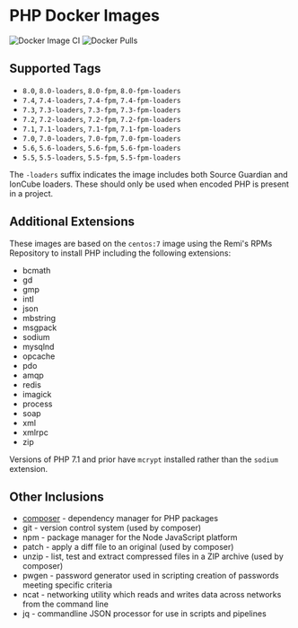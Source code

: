 # PHP Docker Images

![Docker Image CI](https://github.com/davidalger/docker-images-php/workflows/Docker%20Image%20CI/badge.svg)
![Docker Pulls](https://img.shields.io/docker/pulls/davidalger/php.svg?label=Docker%20Pulls)

## Supported Tags

* `8.0`, `8.0-loaders`, `8.0-fpm`, `8.0-fpm-loaders`
* `7.4`, `7.4-loaders`, `7.4-fpm`, `7.4-fpm-loaders`
* `7.3`, `7.3-loaders`, `7.3-fpm`, `7.3-fpm-loaders`
* `7.2`, `7.2-loaders`, `7.2-fpm`, `7.2-fpm-loaders`
* `7.1`, `7.1-loaders`, `7.1-fpm`, `7.1-fpm-loaders`
* `7.0`, `7.0-loaders`, `7.0-fpm`, `7.0-fpm-loaders`
* `5.6`, `5.6-loaders`, `5.6-fpm`, `5.6-fpm-loaders`
* `5.5`, `5.5-loaders`, `5.5-fpm`, `5.5-fpm-loaders`

The `-loaders` suffix indicates the image includes both Source Guardian and IonCube loaders. These should only be used when encoded PHP is present in a project.

## Additional Extensions

These images are based on the `centos:7` image using the Remi's RPMs Repository to install PHP including the following extensions:

* bcmath
* gd
* gmp
* intl
* json
* mbstring
* msgpack
* sodium
* mysqlnd
* opcache
* pdo
* amqp
* redis
* imagick
* process
* soap
* xml
* xmlrpc
* zip

Versions of PHP 7.1 and prior have `mcrypt` installed rather than the `sodium` extension.

## Other Inclusions

* [composer](https://hub.docker.com/_/composer) - dependency manager for PHP packages
* git - version control system (used by composer)
* npm - package manager for the Node JavaScript platform
* patch - apply a diff file to an original (used by composer)
* unzip - list, test and extract compressed files in a ZIP archive (used by composer)
* pwgen - password generator used in scripting creation of passwords meeting specific criteria
* ncat - networking utility which reads and writes data across networks from the command line
* jq - commandline JSON processor for use in scripts and pipelines
